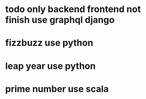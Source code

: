 # todo only backend frontend not finish use graphql django
# fizzbuzz use python
# leap year use python
# prime number use scala
